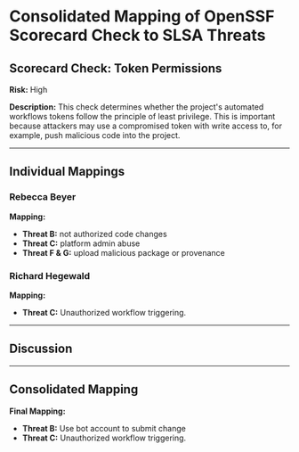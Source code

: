 # Consolidated Mapping of OpenSSF Scorecard Check to SLSA Threats

## Scorecard Check: Token Permissions

**Risk:** High

**Description:** This check determines whether the project's automated workflows tokens follow the principle of least privilege. This is important because attackers may use a compromised token with write access to, for example, push malicious code into the project.

---

## Individual Mappings

### Rebecca Beyer

**Mapping:**

- **Threat B:** not authorized code changes
- **Threat C:** platform admin abuse
- **Threat F & G:** upload malicious package or provenance

### Richard Hegewald

**Mapping:**

- **Threat C:** Unauthorized workflow triggering.

---

## Discussion

---

## Consolidated Mapping

**Final Mapping:**

- **Threat B:** Use bot account to submit change
- **Threat C:** Unauthorized workflow triggering.
